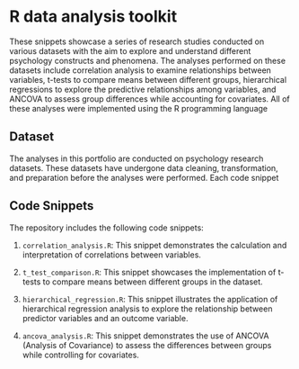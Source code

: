 # R data analysis toolkit

These snippets showcase a series of research studies conducted on various datasets with the aim to explore and understand different psychology constructs and phenomena. The analyses performed on these datasets include correlation analysis to examine relationships between variables, t-tests to compare means between different groups, hierarchical regressions to explore the predictive relationships among variables, and ANCOVA to assess group differences while accounting for covariates. All of these analyses were implemented using the R programming language
## Dataset

The analyses in this portfolio are conducted on psychology research datasets. These datasets have undergone data cleaning, transformation, and preparation before the analyses were performed. Each code snippet 

## Code Snippets

The repository includes the following code snippets:

1. `correlation_analysis.R`: This snippet demonstrates the calculation and interpretation of correlations between variables.

2. `t_test_comparison.R`: This snippet showcases the implementation of t-tests to compare means between different groups in the dataset.

3. `hierarchical_regression.R`: This snippet illustrates the application of hierarchical regression analysis to explore the relationship between predictor variables and an outcome variable.

4. `ancova_analysis.R`: This snippet demonstrates the use of ANCOVA (Analysis of Covariance) to assess the differences between groups while controlling for covariates.



